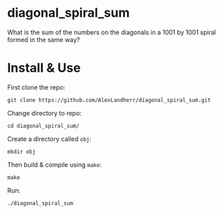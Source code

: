 # diagonal_spiral_sum
What is the sum of the numbers on the diagonals in a 1001 by 1001 spiral formed in the same way?

# Install & Use
First clone the repo:
```
git clone https://github.com/AlexLandherr/diagonal_spiral_sum.git
```
Change directory to repo:
```
cd diagonal_spiral_sum/
```
Create a directory called `obj`:
```
mkdir obj
```
Then build & compile using `make`:
```
make
```

Run:
```
./diagonal_spiral_sum
```
